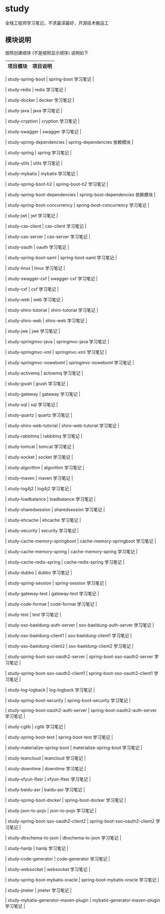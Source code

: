 # study #
全栈工程师学习笔记，不求最深最好，开源技术搬运工

## 模块说明 ##
按照创建顺序 (不是按照显示顺序) 说明如下

| 项目模块 | 项目说明 |
| ------ | ------ | 

| study-spring-boot  |  spring-boot 学习笔记 |

| study-redis  |  redis 学习笔记 |

| study-docker  |  docker 学习笔记 |

| study-java  |  java 学习笔记 |

| study-cryption  |  cryption 学习笔记 |

| study-swagger  |  swagger 学习笔记 |

| study-spring-dependencies  |  spring-dependencies 依赖模块 |

| study-spring  |  spring 学习笔记 |

| study-utils  |  utils 学习笔记 |

| study-mybatis  |  mybatis 学习笔记 |

| study-spring-boot-h2  |  spring-boot-h2 学习笔记 |

| study-spring-boot-dependencies  |  spring-boot-dependencies 依赖模块 |

| study-spring-boot-concurrency  |  spring-boot-concurrency 学习笔记 |

| study-jwt  |  jwt 学习笔记 |

| study-cas-client  |  cas-client 学习笔记 |

| study-cas-server  |  cas-server 学习笔记 |

| study-oauth  |  oauth 学习笔记 |

| study-spring-boot-saml  |  spring-boot-saml 学习笔记 |

| study-linux  |  linux 学习笔记 |

| study-swagger-cxf  |  swagger-cxf 学习笔记 |

| study-cxf  |  cxf 学习笔记 |

| study-web  |  web 学习笔记 |

| study-shiro-tutorial  |  shiro-tutorial 学习笔记 |

| study-shiro-web  |  shiro-web 学习笔记 |

| study-jwe  |  jwe 学习笔记 |

| study-springmvc-java  |  springmvc-java 学习笔记 |

| study-springmvc-xml  |  springmvc-xml 学习笔记 |

| study-springmvc-nowebxml  |  springmvc-nowebxml 学习笔记 |

| study-activemq  |  activemq 学习笔记 |

| study-jpush  |  jpush 学习笔记 |

| study-gateway  |  gateway 学习笔记 |

| study-sql  |  sql 学习笔记 |

| study-quartz  |  quartz 学习笔记 |

| study-shiro-web-tutorial  |  shiro-web-tutorial 学习笔记 |

| study-rabbitmq  |  rabbitmq 学习笔记 |

| study-tomcat  |  tomcat 学习笔记 |

| study-socket  |  socket 学习笔记 |

| study-algorithm  |  algorithm 学习笔记 |

| study-maven  |  maven 学习笔记 |

| study-log4j2  |  log4j2 学习笔记 |

| study-loadbalance  |  loadbalance 学习笔记 |

| study-sharedsession  |  sharedsession 学习笔记 |

| study-ehcache  |  ehcache 学习笔记 |

| study-security  |  security 学习笔记 |

| study-cache-memory-springboot  |  cache-memory-springboot 学习笔记 |

| study-cache-memory-spring  |  cache-memory-spring 学习笔记 |

| study-cache-redis-spring  |  cache-redis-spring 学习笔记 |

| study-dubbo  |  dubbo 学习笔记 |

| study-spring-session  |  spring-session 学习笔记 |

| study-gateway-test  |  gateway-test 学习笔记 |

| study-code-format  |  code-format 学习笔记 |

| study-test  |  test 学习笔记 |

| study-sso-baeldung-auth-server  |  sso-baeldung-auth-server 学习笔记 |

| study-sso-baeldung-client1  |  sso-baeldung-client1 学习笔记 |

| study-sso-baeldung-client2  |  sso-baeldung-client2 学习笔记 |

| study-spring-boot-sso-oauth2-server  |  spring-boot-sso-oauth2-server 学习笔记 |

| study-spring-boot-sso-oauth2-client1  |  spring-boot-sso-oauth2-client1 学习笔记 |

| study-log-logback  |  log-logback 学习笔记 |

| study-spring-boot-security  |  spring-boot-security 学习笔记 |

| study-spring-boot-oauth2-auth-server  |  spring-boot-oauth2-auth-server 学习笔记 |

| study-cglib  |  cglib 学习笔记 |

| study-spring-boot-test  |  spring-boot-test 学习笔记 |

| study-materialize-spring-boot  |  materialize-spring-boot 学习笔记 |

| study-leancloud  |  leancloud 学习笔记 |

| study-downtime  |  downtime 学习笔记 |

| study-xfyun-lfasr  |  xfyun-lfasr 学习笔记 |

| study-baidu-asr  |  baidu-asr 学习笔记 |

| study-spring-boot-docker  |  spring-boot-docker 学习笔记 |

| study-json-to-pojo  |  json-to-pojo 学习笔记 |

| study-spring-boot-sso-oauth2-client2  |  spring-boot-sso-oauth2-client2 学习笔记 |

| study-dbschema-to-json  |  dbschema-to-json 学习笔记 |

| study-hanlp  |  hanlp 学习笔记 |

| study-code-generator  |  code-generator 学习笔记 |

| study-websocket  |  websocket 学习笔记 |

| study-spring-boot-mybatis-oracle  |  spring-boot-mybatis-oracle 学习笔记 |

| study-jmeter  |  jmeter 学习笔记 |

| study-mybatis-generator-maven-plugin  |  mybatis-generator-maven-plugin 学习笔记 |




